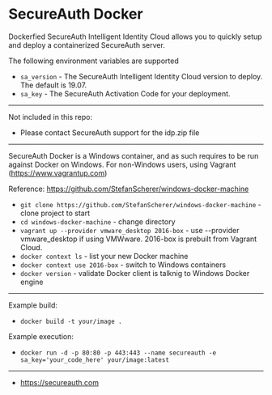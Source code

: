 # SecureAuth Docker

Dockerfied SecureAuth Intelligent Identity Cloud allows you to quickly setup and deploy a containerized SecureAuth server.

The following environment variables are supported
*   `sa_version` - The SecureAuth Intelligent Identity Cloud version to deploy. The default is 19.07.
*   `sa_key` - The SecureAuth Activation Code for your deployment.

---

Not included in this repo:
- Please contact SecureAuth support for the idp.zip file

---

SecureAuth Docker is a Windows container, and as such requires to be run against Docker on Windows. For non-Windows users,
using Vagrant (https://www.vagrantup.com) 

Reference: https://github.com/StefanScherer/windows-docker-machine

* `git clone https://github.com/StefanScherer/windows-docker-machine` - clone project to start
* `cd windows-docker-machine` - change directory
* `vagrant up --provider vmware_desktop 2016-box` - use --provider vmware_desktop if using VMWware. 2016-box is prebuilt from Vagrant Cloud.
* `docker context ls` - list your new Docker machine
* `docker context use 2016-box` - switch to Windows containers
* `docker version` - validate Docker client is talknig to Windows Docker engine

---

Example build:
* `docker build -t your/image .`

Example execution:
* `docker run -d -p 80:80 -p 443:443 --name secureauth -e sa_key='your_code_here' your/image:latest`

---


* https://secureauth.com